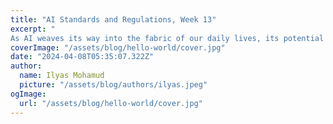 ```yaml
---
title: "AI Standards and Regulations, Week 13"
excerpt: "
As AI weaves its way into the fabric of our daily lives, its potential to elevate or devastate hangs in the balance. In this post, we're tackling the razor's edge of AI standards and regulations, where the future of our world could be sculpted or shattered by the choices we make today. Let's delve into the pivotal decisions that stand between us and an AI-driven tomorrow."
coverImage: "/assets/blog/hello-world/cover.jpg"
date: "2024-04-08T05:35:07.322Z"
author:
  name: Ilyas Mohamud
  picture: "/assets/blog/authors/ilyas.jpeg"
ogImage:
  url: "/assets/blog/hello-world/cover.jpg"
---
```

